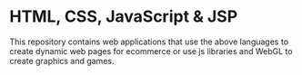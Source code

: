 # HTML, CSS, JavaScript & JSP

This repository contains web applications that use the above languages to create dynamic web pages for ecommerce or use js libraries and WebGL to create graphics and games.
